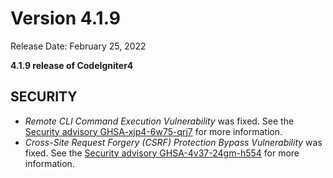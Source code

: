 # Version 4.1.9

Release Date: February 25, 2022

**4.1.9 release of CodeIgniter4**

<div class="contents" local="" depth="2">

</div>

## SECURITY

- *Remote CLI Command Execution Vulnerability* was fixed. See the
  [Security advisory
  GHSA-xjp4-6w75-qrj7](https://github.com/codeigniter4/CodeIgniter4/security/advisories/GHSA-xjp4-6w75-qrj7)
  for more information.
- *Cross-Site Request Forgery (CSRF) Protection Bypass Vulnerability*
  was fixed. See the [Security advisory
  GHSA-4v37-24gm-h554](https://github.com/codeigniter4/CodeIgniter4/security/advisories/GHSA-4v37-24gm-h554)
  for more information.
